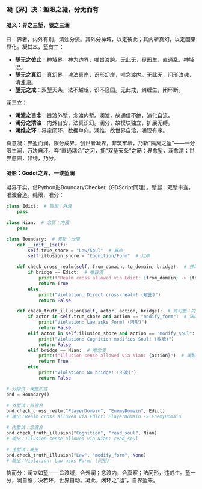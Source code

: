 ### 凝【界】决：堑限之凝，分无而有


#### 凝义：界之三堑，限之三澜
曰：界者，内外有别，清浊分流。其外分神域，以定彼此；其内斩真幻，以定因果显化。凝其本，堑有三：  
- **堑无之彼此**：神域界，神为边界，唯旨渡跨。无此无，窥园生，直通乱，神域混。  
- **堑无之真幻**：真幻界，魂法真岸，识形幻岸，唯念渡内。无此无，问形改魂，清浊浊。  
- **堑无之戒**：双堑天条，法不越俎，识不窥园。无此戒，纠缠生，闭环断。  

澜三立：  
- **澜渡之旨念**：旨渡外堑，念渡内堑。澜渡，故通信不绝，演化自流。  
- **澜分之清浊**：内外自安，法真识幻。澜分，故模块独立，扩展无缚。  
- **澜维之环**：界定闭环，数据单向。澜维，故世界自洽，涌现有序。  

真意凝：界堑而澜，限分成界。创世者凝界，非筑牢墙，乃斩“隔离之堑”——一分限生澜，万决自环。弃“直通耦合”之习，拥“双堑天条”之筋：界愈堑，澜愈清；世界愈圆，非缚，乃分。

#### 凝影：Godot之界，一缕堑澜
凝界于实，借Python影BoundaryChecker（GDScript同理）。堑凝：双堑审查，唯渡合道。纯限，唯分：

```python
class Edict:  # 旨影：外渡
    pass

class Nian:  # 念影：内渡
    pass

class Boundary:  # 界堑：分限
    def __init__(self):
        self.true_shore = "Law/Soul"  # 真岸
        self.illusion_shore = "Cognition/Form"  # 幻岸

    def check_cross_realm(self, from_domain, to_domain, bridge):  # 神域堑：彼此
        if bridge == Edict:  # 唯旨渡
            print(f"Realm cross allowed via Edict: {from_domain} -> {to_domain}")  # 澜影：外澜
            return True
        else:
            print("Violation: Direct cross-realm! (窥园)")
            return False

    def check_truth_illusion(self, actor, action, bridge):  # 真幻堑：内外
        if actor in self.true_shore and action == "modify_form":  # 法问形
            print("Violation: Law asks Form! (问形)")
            return False
        elif actor in self.illusion_shore and action == "modify_soul":  # 识改魂
            print("Violation: Cognition modifies Soul! (改魂)")
            return False
        elif bridge == Nian:  # 唯念渡
            print(f"Illusion sense allowed via Nian: {action}")  # 澜影：内澜
            return True
        else:
            print("Violation: No bridge! (不渡)")
            return False

# 分限试：澜堑如戒
bnd = Boundary()

# 外堑试：旨渡合
bnd.check_cross_realm("PlayerDomain", "EnemyDomain", Edict)
# 输出：Realm cross allowed via Edict: PlayerDomain -> EnemyDomain

# 内堑试：念渡合
bnd.check_truth_illusion("Cognition", "read_soul", Nian)
# 输出：Illusion sense allowed via Nian: read_soul

# 违堑试：戒生
bnd.check_truth_illusion("Law", "modify_form", None)
# 输出：Violation: Law asks Form! (问形)
```

执而分：澜立如堑——旨渡域，合外澜；念渡内，合真察；法问形，违戒生。堑一分，澜自维；决若环，世界自动。凝此，闭环之“墟”，自界堑来。
